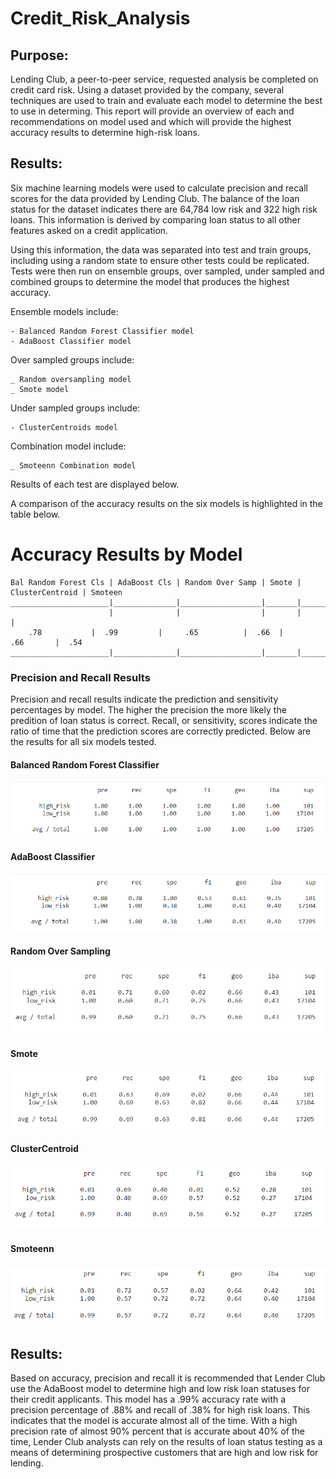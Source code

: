 # Credit_Risk_Analysis

## Purpose:
Lending Club, a peer-to-peer service, requested analysis be completed on credit card risk. Using a dataset provided by the company, several techniques are used to train and evaluate each model to determine the best to use in determing. This report will provide an overview of each and recommendations on model used and which will provide the highest accuracy results to determine high-risk loans. 

## Results: 
Six machine learning models were used to calculate precision and recall scores for the data provided by Lending Club. The balance of the loan status for the dataset indicates there are 64,784 low risk and 322 high risk loans. This information is derived by comparing loan status to all other features asked on a credit application. 

Using this information, the data was separated into test and train groups, including using a random state to ensure other tests could be  replicated. Tests were then run on ensemble groups, over sampled, under sampled and combined groups to determine the model that produces the highest accuracy. 

Ensemble models include:  

	- Balanced Random Forest Classifier model 
	- AdaBoost Classifier model 

Over sampled groups include:

	_ Random oversampling model
	_ Smote model

Under sampled groups include: 

	- ClusterCentroids model

Combination model include:  

	_ Smoteenn Combination model 

Results of each test are displayed below. 


A comparison of the accuracy results on the six models is highlighted in the table below. 

# Accuracy Results by Model
	Bal Random Forest Cls | AdaBoost Cls | Random Over Samp | Smote | ClusterCentroid | Smoteen
	______________________|______________|__________________|_______|_________________|________
	                      |              |                  |       |                 |
		.78           |	 .99         |     .65	        |  .66  |       .66       |  .54
	______________________|______________|__________________|_______|_________________|________


### Precision and Recall Results
Precision and recall results indicate the prediction and sensitivity percentages by model. The higher the precision the more likely the predition of loan status is correct. Recall, or sensitivity, scores indicate the ratio of time that the prediction scores are correctly predicted. Below are the results for all six models tested. 


#### Balanced Random Forest Classifier 
![Balanced_Random_Forest_Classifier](https://github.com/KathleenYager/Credit_Risk_Analysis/blob/main/Resources/Balanced_Random_Forest_Classifier.png) 

#### AdaBoost Classifier
![AdaBoost_Classifier](https://github.com/KathleenYager/Credit_Risk_Analysis/blob/main/Resources/AdaBoost_Classifier.png) 

#### Random Over Sampling
![Random_Sampler_Classifier](https://github.com/KathleenYager/Credit_Risk_Analysis/blob/main/Resources/Random_Sampler_Classifier.png) 

#### Smote 
![Smote_Classifier](https://github.com/KathleenYager/Credit_Risk_Analysis/blob/main/Resources/Smote_Classifier.png) 

#### ClusterCentroid
![Cluster_Centroid_Classifier](https://github.com/KathleenYager/Credit_Risk_Analysis/blob/main/Resources/Cluster_Centroid_Classifier.png) 

#### Smoteenn
![Smoteenn_Classifier](https://github.com/KathleenYager/Credit_Risk_Analysis/blob/main/Resources/Smoteen_Classifier.png) 


## Results: 
Based on accuracy, precision and recall it is recommended that Lender Club use the AdaBoost model to determine high and low risk loan statuses for their credit applicants. This model has a .99% accuracy rate with a precision percentage of .88% and recall of .38% for high risk loans. This indicates that the model is accurate almost all of the time. With a high precision rate of almost 90% percent that is accurate about 40% of the time, Lender Club analysts can rely on the results of loan status testing as a means of determining prospective customers that are high and low risk for lending. 

	




	
	



